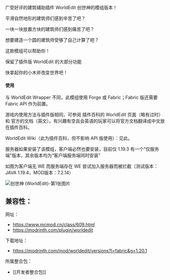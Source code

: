 广受好评的建筑辅助插件 WorldEdit 创世神的模组版本！

平滑自然地形的建筑师们感到辛苦了吧？

一块一块放置方块的建筑师们感到痛苦了吧？

想要建造一个圆的建筑师受够了自己计算了吧？

这款模组可以帮助你！

保留了插件版 WorldEdit 的大部分功能

快拿起你的小木斧改变世界吧！
#### 使用

与 WorldEdit Wrapper 不同，此模组使用 Forge 或 Fabric；Fabric 版还需要 Fabric API 作为前置。

游戏内使用方法与插件版相同，可参阅 插件百科的 WorldEdit 页面（略有过时）和 官方的文档（英文）。有兴趣有空且会英语的玩家可以将官方文档翻译成中文放在插件百科。

WorldEdit Wiki（此为插件百科，但不影响 API 版使用）：见此。

服务器如果安装了该模组，客户端必然也要安装，目前仅 1.19.3 有一个“仅服务端”版本，其余版本均为“客户端服务端同时安装”

如图为客户端无 WE 而服务端存在 WE 尝试加入服务器而被拦截（测试版本：JAVA 1.19.4，MOD版本：7.2.14）

![创世神 (WorldEdit)-第1张图片](https://i.mcmod.cn/editor/upload/20230713/1689239291_156912_zCUR.webp)



兼容性：
- 

网址：
- https://www.mcmod.cn/class/609.html
- https://modrinth.com/plugin/worldedit

下载地址：
- https://modrinth.com/mod/worldedit/versions?l=fabric&g=1.20.1

所属整合包：
- [[开发者整合包]]
